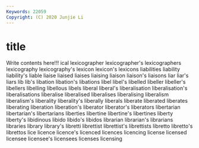 ```yaml
---
Keywords: 22059
Copyright: (C) 2020 Junjie Li
---
```


# title

Write contents here!!!
ical 
lexicographer 
lexicographer's 
lexicographers
lexicography 
lexicography's 
lexicon 
lexicon's 
lexicons 
liabilities 
liability 
liability's 
liable 
liaise
liaised 
liaises 
liaising 
liaison 
liaison's 
liaisons 
liar 
liar's 
liars 
lib
lib's 
libation 
libation's 
libations 
libel 
libel's 
libelled 
libeller 
libeller's 
libellers
libelling 
libellous 
libels 
liberal 
liberal's 
liberalisation 
liberalisation's 
liberalisations 
liberalise 
liberalised
liberalises 
liberalising 
liberalism 
liberalism's 
liberality 
liberality's 
liberally 
liberals 
liberate 
liberated
liberates 
liberating 
liberation 
liberation's 
liberator 
liberator's 
liberators 
libertarian 
libertarian's 
libertarians
liberties 
libertine 
libertine's 
libertines 
liberty 
liberty's 
libidinous 
libido 
libido's 
libidos
librarian 
librarian's 
librarians 
libraries 
library 
library's 
libretti 
librettist 
librettist's 
librettists
libretto 
libretto's 
librettos 
lice 
licence 
licence's 
licenced 
licences 
licencing 
license
licensed 
licensee 
licensee's 
licensees 
licenses 
licensing 
